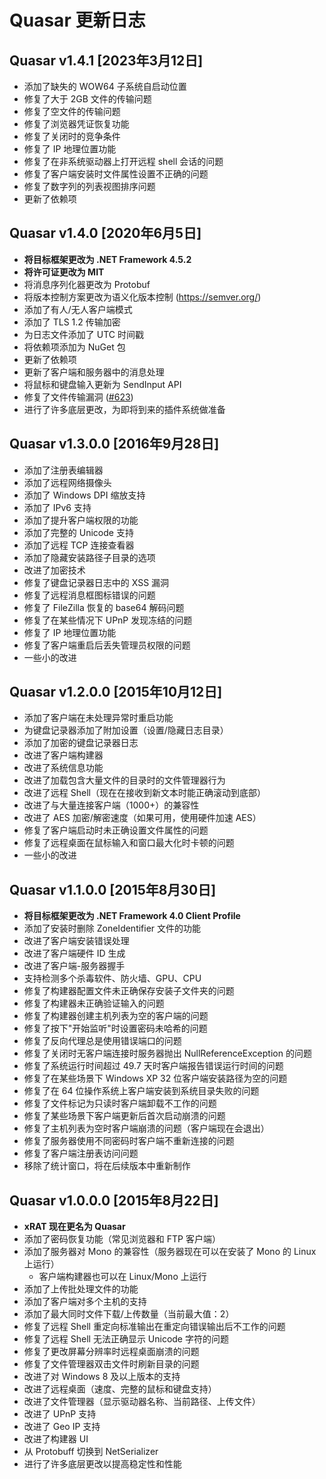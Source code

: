 # Quasar 更新日志

## Quasar v1.4.1 [2023年3月12日]
* 添加了缺失的 WOW64 子系统自启动位置
* 修复了大于 2GB 文件的传输问题
* 修复了空文件的传输问题
* 修复了浏览器凭证恢复功能
* 修复了关闭时的竞争条件
* 修复了 IP 地理位置功能
* 修复了在非系统驱动器上打开远程 shell 会话的问题
* 修复了客户端安装时文件属性设置不正确的问题
* 修复了数字列的列表视图排序问题
* 更新了依赖项

## Quasar v1.4.0 [2020年6月5日]
* **将目标框架更改为 .NET Framework 4.5.2**
* **将许可证更改为 MIT**
* 将消息序列化器更改为 Protobuf
* 将版本控制方案更改为语义化版本控制 (https://semver.org/)
* 添加了有人/无人客户端模式
* 添加了 TLS 1.2 传输加密
* 为日志文件添加了 UTC 时间戳
* 将依赖项添加为 NuGet 包
* 更新了依赖项
* 更新了客户端和服务器中的消息处理
* 将鼠标和键盘输入更新为 SendInput API
* 修复了文件传输漏洞 ([#623](https://github.com/quasar/Quasar/issues/623))
* 进行了许多底层更改，为即将到来的插件系统做准备

## Quasar v1.3.0.0 [2016年9月28日]
* 添加了注册表编辑器
* 添加了远程网络摄像头
* 添加了 Windows DPI 缩放支持
* 添加了 IPv6 支持
* 添加了提升客户端权限的功能
* 添加了完整的 Unicode 支持
* 添加了远程 TCP 连接查看器
* 添加了隐藏安装路径子目录的选项
* 改进了加密技术
* 修复了键盘记录器日志中的 XSS 漏洞
* 修复了远程消息框图标错误的问题
* 修复了 FileZilla 恢复的 base64 解码问题
* 修复了在某些情况下 UPnP 发现冻结的问题
* 修复了 IP 地理位置功能
* 修复了客户端重启后丢失管理员权限的问题
* 一些小的改进

## Quasar v1.2.0.0 [2015年10月12日]
* 添加了客户端在未处理异常时重启功能
* 为键盘记录器添加了附加设置（设置/隐藏日志目录）
* 添加了加密的键盘记录器日志
* 改进了客户端构建器
* 改进了系统信息功能
* 改进了加载包含大量文件的目录时的文件管理器行为
* 改进了远程 Shell（现在在接收到新文本时能正确滚动到底部）
* 改进了与大量连接客户端（1000+）的兼容性
* 改进了 AES 加密/解密速度（如果可用，使用硬件加速 AES）
* 修复了客户端启动时未正确设置文件属性的问题
* 修复了远程桌面在鼠标输入和窗口最大化时卡顿的问题
* 一些小的改进

## Quasar v1.1.0.0 [2015年8月30日]
* **将目标框架更改为 .NET Framework 4.0 Client Profile**
* 添加了安装时删除 ZoneIdentifier 文件的功能
* 改进了客户端安装错误处理
* 改进了客户端硬件 ID 生成
* 改进了客户端-服务器握手
* 支持检测多个杀毒软件、防火墙、GPU、CPU
* 修复了构建器配置文件未正确保存安装子文件夹的问题
* 修复了构建器未正确验证输入的问题
* 修复了构建器创建主机列表为空的客户端的问题
* 修复了按下"开始监听"时设置密码未哈希的问题
* 修复了反向代理总是使用错误端口的问题
* 修复了关闭时无客户端连接时服务器抛出 NullReferenceException 的问题
* 修复了系统运行时间超过 49.7 天时客户端报告错误运行时间的问题
* 修复了在某些场景下 Windows XP 32 位客户端安装路径为空的问题
* 修复了在 64 位操作系统上客户端安装到系统目录失败的问题
* 修复了文件标记为只读时客户端卸载不工作的问题
* 修复了某些场景下客户端更新后首次启动崩溃的问题
* 修复了主机列表为空时客户端崩溃的问题（客户端现在会退出）
* 修复了服务器使用不同密码时客户端不重新连接的问题
* 修复了客户端注册表访问问题
* 移除了统计窗口，将在后续版本中重新制作

## Quasar v1.0.0.0 [2015年8月22日]
* **xRAT 现在更名为 Quasar**
* 添加了密码恢复功能（常见浏览器和 FTP 客户端）
* 添加了服务器对 Mono 的兼容性（服务器现在可以在安装了 Mono 的 Linux 上运行）
  * 客户端构建器也可以在 Linux/Mono 上运行
* 添加了上传批处理文件的功能
* 添加了客户端对多个主机的支持
* 添加了最大同时文件下载/上传数量（当前最大值：2）
* 修复了远程 Shell 重定向标准输出在重定向错误输出后不工作的问题
* 修复了远程 Shell 无法正确显示 Unicode 字符的问题
* 修复了更改屏幕分辨率时远程桌面崩溃的问题
* 修复了文件管理器双击文件时刷新目录的问题
* 改进了对 Windows 8 及以上版本的支持
* 改进了远程桌面（速度、完整的鼠标和键盘支持）
* 改进了文件管理器（显示驱动器名称、当前路径、上传文件）
* 改进了 UPnP 支持
* 改进了 Geo IP 支持
* 改进了构建器 UI
* 从 Protobuff 切换到 NetSerializer
* 进行了许多底层更改以提高稳定性和性能